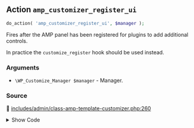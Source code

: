 ## Action `amp_customizer_register_ui`

```php
do_action( 'amp_customizer_register_ui', $manager );
```

Fires after the AMP panel has been registered for plugins to add additional controls.

In practice the `customize_register` hook should be used instead.

### Arguments

* `\WP_Customize_Manager $manager` - Manager.

### Source

:link: [includes/admin/class-amp-template-customizer.php:260](/includes/admin/class-amp-template-customizer.php#L260)

<details>
<summary>Show Code</summary>

```php
do_action( 'amp_customizer_register_ui', $this->wp_customize );
```

</details>
